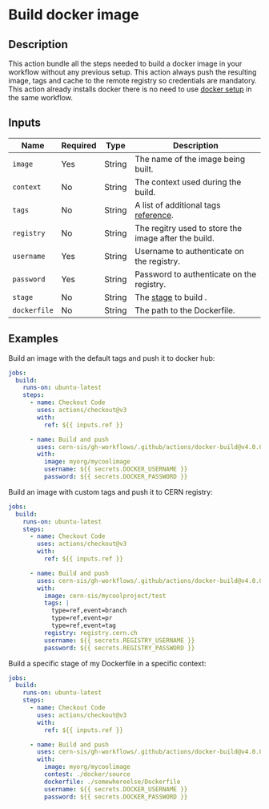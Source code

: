 # Build docker image

## Description

This action bundle all the steps needed to build a docker image in your workflow without any previous setup. This action always push the resulting image, tags and cache to the remote registry so credentials are mandatory. This action already installs docker there is no need to use [docker setup](../docker-setup) in the same workflow.


## Inputs

| Name | Required | Type | Description |
| ---- | -------- | ---- | ----------- |
| `image` | Yes | String | The name of the image being built. |
| `context` | No | String | The context used during the build. |
| `tags` | No | String | A list of additional tags [reference](https://github.com/marketplace/actions/docker-metadata-action#tags-input). |
| `registry` | No | String | The regitry used to store the image after the build. |
| `username` | Yes | String | Username to authenticate on the registry. |
| `password` | Yes | String | Password to authenticate on the registry. |
| `stage` | No | String | The [stage](https://docs.docker.com/build/building/multi-stage/) to build . |
| `dockerfile` | No | String | The path to the Dockerfile. |

## Examples

Build an image with the default tags and push it to docker hub:
```yaml
jobs:
  build:
    runs-on: ubuntu-latest
    steps:
      - name: Checkout Code
        uses: actions/checkout@v3
        with:
          ref: ${{ inputs.ref }}

      - name: Build and push
        uses: cern-sis/gh-workflows/.github/actions/docker-build@v4.0.0
        with:
          image: myorg/mycoolimage
          username: ${{ secrets.DOCKER_USERNAME }}
          password: ${{ secrets.DOCKER_PASSWORD }}
```

Build an image with custom tags and push it to CERN registry:
```yaml
jobs:
  build:
    runs-on: ubuntu-latest
    steps:
      - name: Checkout Code
        uses: actions/checkout@v3
        with:
          ref: ${{ inputs.ref }}

      - name: Build and push
        uses: cern-sis/gh-workflows/.github/actions/docker-build@v4.0.0
        with:
          image: cern-sis/mycoolproject/test
          tags: |
            type=ref,event=branch
            type=ref,event=pr
            type=ref,event=tag
          registry: registry.cern.ch
          username: ${{ secrets.REGISTRY_USERNAME }}
          password: ${{ secrets.REGISTRY_PASSWORD }}
```

Build a specific stage of my Dockerfile in a specific context:
```yaml
jobs:
  build:
    runs-on: ubuntu-latest
    steps:
      - name: Checkout Code
        uses: actions/checkout@v3
        with:
          ref: ${{ inputs.ref }}

      - name: Build and push
        uses: cern-sis/gh-workflows/.github/actions/docker-build@v4.0.0
        with:
          image: myorg/mycoolimage
          contest: ./docker/source
          dockerfile: ./somewhereelse/Dockerfile
          username: ${{ secrets.DOCKER_USERNAME }}
          password: ${{ secrets.DOCKER_PASSWORD }}
```
